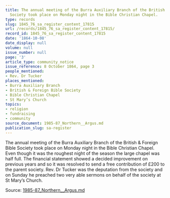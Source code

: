 ```yaml
---
title: The annual meeting of the Burra Auxiliary Branch of the British & Foreign Bible
  Society took place on Monday night in the Bible Christian Chapel.
type: records
slug: 1845_76_sa_register_content_17815
url: /records/1845_76_sa_register_content_17815/
record_id: 1845_76_sa_register_content_17815
date: '1864-10-08'
date_display: null
volume: null
issue_number: null
page: '3'
article_type: community_notice
issue_reference: 8 October 1864, page 3
people_mentioned:
- Rev. Dr Tucker
places_mentioned:
- Burra Auxiliary Branch
- British & Foreign Bible Society
- Bible Christian Chapel
- St Mary’s Church
topics:
- religion
- fundraising
- community
source_document: 1985-87_Northern__Argus.md
publication_slug: sa-register
---
```


The annual meeting of the Burra Auxiliary Branch of the British & Foreign Bible Society took place on Monday night in the Bible Christian Chapel.  Even though it was the roughest night of the season the large chapel was half full.  The financial statement showed a decided improvement on previous years and so it was resolved to send a free contribution of £200 to the parent society.  Rev. Dr Tucker was the deputation from the society and on Sunday he preached two very able sermons on behalf of the society at St Mary’s Church.

Source: [1985-87_Northern__Argus.md](/downloads/markdown/1985-87_Northern__Argus.md)
